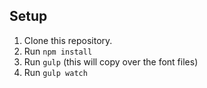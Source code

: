 ## Setup

1. Clone this repository.
2. Run `npm install`
3. Run `gulp` (this will copy over the font files)
4. Run `gulp watch`
